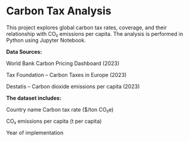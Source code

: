 # Carbon Tax Analysis

This project explores global carbon tax rates, coverage, and their relationship with CO₂ emissions per capita. The analysis is performed in Python using Jupyter Notebook.

**Data Sources:**

World Bank Carbon Pricing Dashboard (2023)

Tax Foundation – Carbon Taxes in Europe (2023)

Destatis – Carbon dioxide emissions per capita (2023)

**The dataset includes:**

Country name
Carbon tax rate ($/ton CO₂e)

CO₂ emissions per capita (t per capita)

Year of implementation
